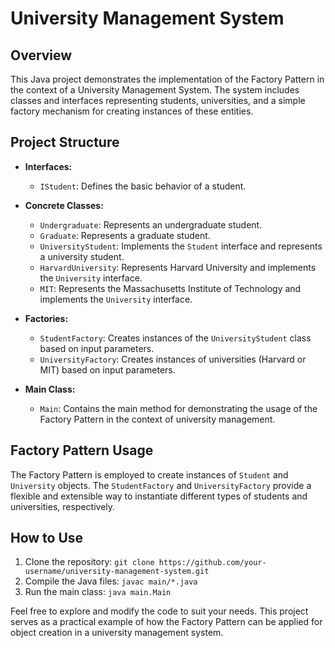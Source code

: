 # University Management System

## Overview

This Java project demonstrates the implementation of the Factory Pattern in the context of a University Management System. The system includes classes and interfaces representing students, universities, and a simple factory mechanism for creating instances of these entities.

## Project Structure

- **Interfaces:**
  - `IStudent`: Defines the basic behavior of a student.

- **Concrete Classes:**
  - `Undergraduate`: Represents an undergraduate student.
  - `Graduate`: Represents a graduate student.
  - `UniversityStudent`: Implements the `Student` interface and represents a university student.
  - `HarvardUniversity`: Represents Harvard University and implements the `University` interface.
  - `MIT`: Represents the Massachusetts Institute of Technology and implements the `University` interface.

- **Factories:**
  - `StudentFactory`: Creates instances of the `UniversityStudent` class based on input parameters.
  - `UniversityFactory`: Creates instances of universities (Harvard or MIT) based on input parameters.

- **Main Class:**
  - `Main`: Contains the main method for demonstrating the usage of the Factory Pattern in the context of university management.

## Factory Pattern Usage

The Factory Pattern is employed to create instances of `Student` and `University` objects. The `StudentFactory` and `UniversityFactory` provide a flexible and extensible way to instantiate different types of students and universities, respectively.

## How to Use

1. Clone the repository: `git clone https://github.com/your-username/university-management-system.git`
2. Compile the Java files: `javac main/*.java`
3. Run the main class: `java main.Main`

Feel free to explore and modify the code to suit your needs. This project serves as a practical example of how the Factory Pattern can be applied for object creation in a university management system.
